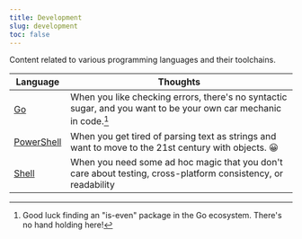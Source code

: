 ```yaml
---
title: Development
slug: development
toc: false
---
```


Content related to various programming languages and their toolchains.

| Language                 | Thoughts                                                                                                      |
| ------------------------ | ------------------------------------------------------------------------------------------------------------- |
| [Go](go/index.md)                | When you like checking errors, there's no syntactic sugar, and you want to be your own car mechanic in code.[^is-even]    |
| [PowerShell](powershell/index.md) | When you get tired of parsing text as strings and want to move to the 21st century with objects. 😀            |
| [Shell](shell/index.md)           | When you need some ad hoc magic that you don't care about testing, cross-platform consistency, or readability |

[^is-even]: Good luck finding an "is-even" package in the Go ecosystem. There's no hand holding here!
